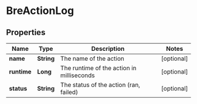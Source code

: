 
# BreActionLog

## Properties
Name | Type | Description | Notes
------------ | ------------- | ------------- | -------------
**name** | **String** | The name of the action |  [optional]
**runtime** | **Long** | The runtime of the action in milliseconds |  [optional]
**status** | **String** | The status of the action (ran, failed) |  [optional]



